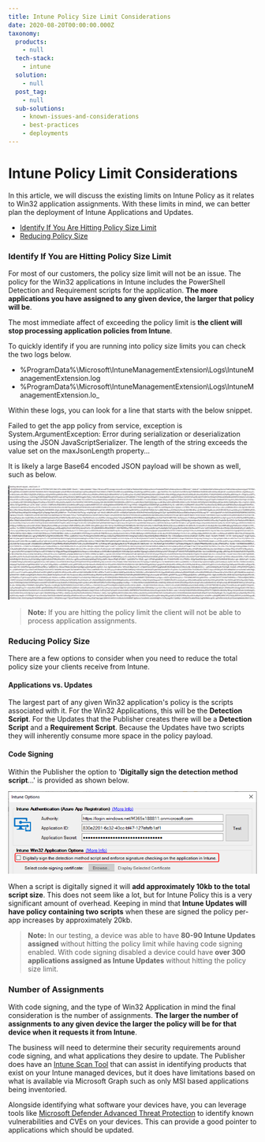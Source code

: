 ```yaml
---
title: Intune Policy Size Limit Considerations
date: 2020-08-20T00:00:00.000Z
taxonomy:
  products:
    - null
  tech-stack:
    - intune
  solution:
    - null
  post_tag:
    - null
  sub-solutions:
    - known-issues-and-considerations
    - best-practices
    - deployments
---
```


# Intune Policy Limit Considerations

In this article, we will discuss the existing limits on Intune Policy as it relates to Win32 application assignments. With these limits in mind, we can better plan the deployment of Intune Applications and Updates.

* [Identify If You Are Hitting Policy Size Limit](intune-policy-limit-considerations.md#topic1)
* [Reducing Policy Size](intune-policy-limit-considerations.md#topic2)

### Identify If You are Hitting Policy Size Limit

For most of our customers, the policy size limit will not be an issue. The policy for the Win32 applications in Intune includes the PowerShell Detection and Requirement scripts for the application. **The more applications you have assigned to any given device, the larger that policy will be**.&#x20;

The most immediate affect of exceeding the policy limit is **the client will stop processing application policies from Intune**.

To quickly identify if you are running into policy size limits you can check the two logs below.

* %ProgramData%\Microsoft\IntuneManagementExtension\Logs\IntuneManagementExtension.log
* %ProgramData%\Microsoft\IntuneManagementExtension\Logs\IntuneManagementExtension.lo\_

Within these logs, you can look for a line that starts with the below snippet.

Failed to get the app policy from service, exception is System.ArgumentException: Error during serialization or deserialization using the JSON JavaScriptSerializer. The length of the string exceeds the value set on the maxJsonLength property...

It is likely a large Base64 encoded JSON payload will be shown as well, such as below.

![JSON log snippet](../../_images/RADmkscyOB.png)

> **Note:** If you are hitting the policy limit the client will not be able to process application assignments.&#x20;

### Reducing Policy Size

There are a few options to consider when you need to reduce the total policy size your clients receive from Intune.&#x20;

#### Applications vs. Updates

The largest part of any given Win32 application's policy is the scripts associated with it. For the Win32 Applications, this will be the **Detection Script**. For the Updates that the Publisher creates there will be a **Detection Script** and a **Requirement Script**. Because the Updates have two scripts they will inherently consume more space in the policy payload.&#x20;

#### Code Signing

Within the Publisher the option to '**Digitally sign the detection method script**...' is provided as shown below.

![](../../_images/detection_method.png)

When a script is digitally signed it will **add approximately 10kb to the total script size**. This does not seem like a lot, but for Intune Policy this is a very significant amount of overhead. Keeping in mind that **Intune Updates will have policy containing two scripts** when these are signed the policy per-app increases by approximately 20kb.&#x20;

> **Note:** In our testing, a device was able to have **80-90 Intune Updates assigned** without hitting the policy limit while having code signing enabled. With code signing disabled a device could have **over 300 applications assigned as Intune Updates** without hitting the policy size limit.

### Number of Assignments

With code signing, and the type of Win32 Application in mind the final consideration is the number of assignments. **The larger the number of assignments to any given device the larger the policy will be for that device when it requests it from Intune**.&#x20;

The business will need to determine their security requirements around code signing, and what applications they desire to update. The Publisher does have an [Intune Scan Tool](https://patchmypc.com/scan-intune-for-supported-products) that can assist in identifying products that exist on your Intune managed devices, but it does have limitations based on what is available via Microsoft Graph such as only MSI based applications being inventoried.&#x20;

Alongside identifying what software your devices have, you can leverage tools like [Microsoft Defender Advanced Threat Protection](https://docs.microsoft.com/en-us/windows/security/threat-protection/microsoft-defender-atp/microsoft-defender-advanced-threat-protection) to identify known vulnerabilities and CVEs on your devices. This can provide a good pointer to applications which should be updated.
